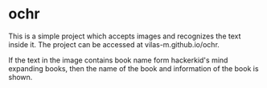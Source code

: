 # ochr

This is a simple project which accepts images and recognizes the text inside it.
The project can be accessed at vilas-m.github.io/ochr.

If the text in the image contains book name form hackerkid's mind expanding books, then the name of the book and information of the book is shown.
